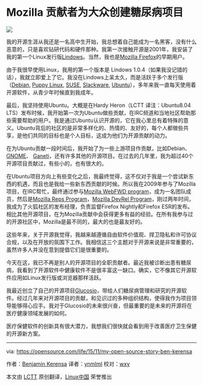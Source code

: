 Mozilla 贡献者为大众创建糖尿病项目
================================================================

![](https://opensource.com/sites/default/files/styles/image-full-size/public/images/life/myopensourcestory.png?itok=6TXlAkFi)


我的开源生涯从我还是一名高中生开始，我总想着自己能成为一名黑客，没有什么恶意的，只是喜欢钻研代码和硬件那种。我第一次接触开源是2001年，我安装了我的第一个Linux发行版[Lindows](https://en.wikipedia.org/wiki/Linspire)。当然，我也是[Mozilla Firefox](https://www.mozilla.org/en-US/firefox/new/?utm_source=firefox-com&utm_medium=referral)的早期用户。

由于我很早使用Linux，我用的第一个版本是 Lindows 1.0.4（如果我没记错的话），我就立即爱上了它。我没在Lindows上呆太久，而是活跃于多个发行版（[Debian](https://www.debian.org/), 
[Puppy Linux](http://puppylinux.org/main/Overview%20and%20Getting%20Started.htm), [SUSE](https://www.suse.com/), 
[Slackware](http://www.slackware.com/), [Ubuntu](http://ubuntu.com/)），多年来我一直每天使用着开源软件，从青少年时候直到我成年。

最后，我坚持使用Ubuntu。大概是在Hardy Heron（LCTT 译注：Ubuntu8.04 LTS）发布时候，我开始第一次为Ubuntu做些贡献，在IRC频道和当地社区帮助那些需要帮助的用户。我是通过Ubuntu认识开源的，它在我心里总有着特殊的意义。Ubuntu背后的社区的是非常多样化的、热情的、友好的，每个人都做些共享，是他们共同的目标也是个人目标，这成为他们为开源贡献的动力。

在为Ubuntu贡献一段时间后，我开始了为一些上游项目作贡献，比如Debian、[GNOME](https://www.gnome.org/)、 [Ganeti](https://code.google.com/p/ganeti/)，还有许多其他的开源项目。在过去的几年里，我为超过40个开源项目贡献过，有些小的，也有很大的。

在Ubuntu项目方向上有些变化之后，我最终觉得，这不仅对于我是一个尝试新东西的机遇，而且也是我给一些新东西贡献的时候。所以我在2009年参与了Mozilla项目，在IRC帮忙，最终通过参与[Mozilla WebFWD program](https://webfwd.org/)，成为一名团队成员，然后是[Mozilla Reps Program](https://reps.mozilla.org/)，[Mozilla DevRel Program](https://wiki.mozilla.org/Devrel)，刚过两年时间，我成为了火狐社区的发布经理，负责监督Firefox Nightly和Firefox ESR的发布。相比其他开源项目，在为Mozilla贡献中会获得更多有益的经验。在所有我参与过的开源社区中，Mozilla是最不同的，最大的也是最友好的。

这些年来，关于开源我觉得，我越来越遵循自由软件价值观、捍卫隐私和许可协议合规，以及在开放的氛围下工作。我相信这三个主题对于开源来说是非常重要的，虽然许多人并没在意到提倡它们是很重要的。

今天在这，我已不再是别人的开源项目的全职贡献者。最近我被诊断出患有糖尿病，我看到了开源软件中健康软件不是很丰富这一缺口。确实，它不像其它开源软件应用如Linux发行版或浏览器那样活跃。

我最近创立了自己的开源项目[Glucosio](http://www.glucosio.org/)，带给人们糖尿病管理和研究的开源软件。经过几年来对开源项目的贡献，和见识过的多种组织结构，使得我作为项目领导能够得心应手。我对于Glucosio的未来很兴奋，但最重要的是未来的开源将在医疗健康领域发展的如何。

医疗保健软件的创新具有很大潜力，我想我们很快就会看到用于改善医疗卫生保健的开源新方案。


------------------------------------------------------------------------------

via: https://opensource.com/life/15/11/my-open-source-story-ben-kerensa

作者：[Benjamin Kerensa][a]
译者：[ynmlml](https://github.com/ynmll)
校对：[wxy](https://github.com/wxy)

本文由 [LCTT](https://github.com/LCTT/TranslateProject) 原创翻译，[Linux中国](https://linux.cn/) 荣誉推出

[a]:https://opensource.com/users/bkerensa
